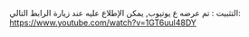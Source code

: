 التثبيت :
تم عرضه ع يوتيوب, يمكن الإطلاع عليه عند زيارة الرابط التالي:
https://www.youtube.com/watch?v=1GT6uul48DY


